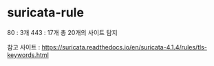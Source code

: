 # suricata-rule
80 : 3개
443 : 17개
총 20개의 사이트 탐지

참고 사이트 : https://suricata.readthedocs.io/en/suricata-4.1.4/rules/tls-keywords.html
